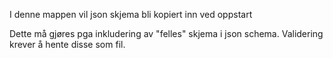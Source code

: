 I denne mappen vil json skjema bli kopiert inn ved oppstart

Dette må gjøres pga inkludering av "felles" skjema i json schema.
Validering krever å hente disse som fil.